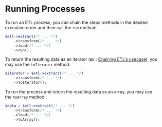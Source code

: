 # Running Processes

To run an ETL process, you can chain the steps methods in the desired execution order and then call the `run` method:

```php
$etl->extract(/* ... */)
    ->transform(/* ... */)
    ->load(/* ... */)
    ->run();
```

To return the resulting data as an iterator (ex.: [Chaining ETL's usecase](../tests/UseCases/ChainingTest.php)), you may use the `toIterator` method:

```php
$iterator = $etl->extract(/* ... */)
    ->transform(/* ... */)
    ->toIterator();
```

To run the process and return the resulting data as an array, you may use the `toArray` method:

```php
$data = $etl->extract(/* ... */)
    ->transform(/* ... */)
    ->load(/* ... */)
    ->toArray();
```
